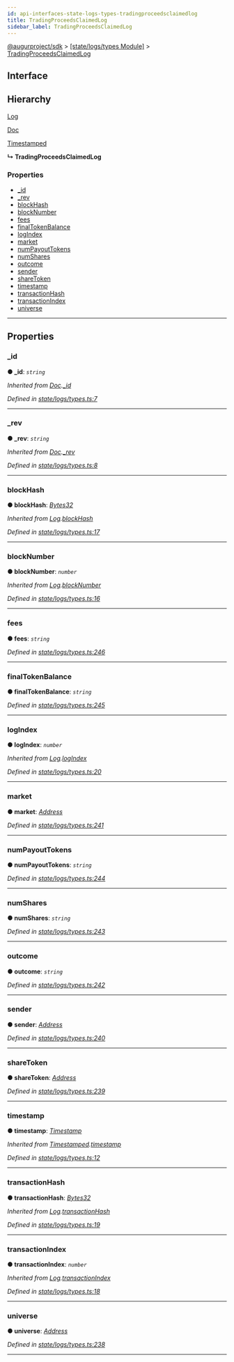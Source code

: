 ```yaml
---
id: api-interfaces-state-logs-types-tradingproceedsclaimedlog
title: TradingProceedsClaimedLog
sidebar_label: TradingProceedsClaimedLog
---
```


[@augurproject/sdk](api-readme.md) > [[state/logs/types Module]](api-modules-state-logs-types-module.md) > [TradingProceedsClaimedLog](api-interfaces-state-logs-types-tradingproceedsclaimedlog.md)

## Interface

## Hierarchy

 [Log](api-interfaces-state-logs-types-log.md)

 [Doc](api-interfaces-state-logs-types-doc.md)

 [Timestamped](api-interfaces-state-logs-types-timestamped.md)

**↳ TradingProceedsClaimedLog**

### Properties

* [_id](api-interfaces-state-logs-types-tradingproceedsclaimedlog.md#_id)
* [_rev](api-interfaces-state-logs-types-tradingproceedsclaimedlog.md#_rev)
* [blockHash](api-interfaces-state-logs-types-tradingproceedsclaimedlog.md#blockhash)
* [blockNumber](api-interfaces-state-logs-types-tradingproceedsclaimedlog.md#blocknumber)
* [fees](api-interfaces-state-logs-types-tradingproceedsclaimedlog.md#fees)
* [finalTokenBalance](api-interfaces-state-logs-types-tradingproceedsclaimedlog.md#finaltokenbalance)
* [logIndex](api-interfaces-state-logs-types-tradingproceedsclaimedlog.md#logindex)
* [market](api-interfaces-state-logs-types-tradingproceedsclaimedlog.md#market)
* [numPayoutTokens](api-interfaces-state-logs-types-tradingproceedsclaimedlog.md#numpayouttokens)
* [numShares](api-interfaces-state-logs-types-tradingproceedsclaimedlog.md#numshares)
* [outcome](api-interfaces-state-logs-types-tradingproceedsclaimedlog.md#outcome)
* [sender](api-interfaces-state-logs-types-tradingproceedsclaimedlog.md#sender)
* [shareToken](api-interfaces-state-logs-types-tradingproceedsclaimedlog.md#sharetoken)
* [timestamp](api-interfaces-state-logs-types-tradingproceedsclaimedlog.md#timestamp)
* [transactionHash](api-interfaces-state-logs-types-tradingproceedsclaimedlog.md#transactionhash)
* [transactionIndex](api-interfaces-state-logs-types-tradingproceedsclaimedlog.md#transactionindex)
* [universe](api-interfaces-state-logs-types-tradingproceedsclaimedlog.md#universe)

---

## Properties

<a id="_id"></a>

###  _id

**● _id**: *`string`*

*Inherited from [Doc](api-interfaces-state-logs-types-doc.md).[_id](api-interfaces-state-logs-types-doc.md#_id)*

*Defined in [state/logs/types.ts:7](https://github.com/AugurProject/augur/blob/06e47ad207/packages/augur-sdk/src/state/logs/types.ts#L7)*

___
<a id="_rev"></a>

###  _rev

**● _rev**: *`string`*

*Inherited from [Doc](api-interfaces-state-logs-types-doc.md).[_rev](api-interfaces-state-logs-types-doc.md#_rev)*

*Defined in [state/logs/types.ts:8](https://github.com/AugurProject/augur/blob/06e47ad207/packages/augur-sdk/src/state/logs/types.ts#L8)*

___
<a id="blockhash"></a>

###  blockHash

**● blockHash**: *[Bytes32](api-modules-state-logs-types-module.md#bytes32)*

*Inherited from [Log](api-interfaces-state-logs-types-log.md).[blockHash](api-interfaces-state-logs-types-log.md#blockhash)*

*Defined in [state/logs/types.ts:17](https://github.com/AugurProject/augur/blob/06e47ad207/packages/augur-sdk/src/state/logs/types.ts#L17)*

___
<a id="blocknumber"></a>

###  blockNumber

**● blockNumber**: *`number`*

*Inherited from [Log](api-interfaces-state-logs-types-log.md).[blockNumber](api-interfaces-state-logs-types-log.md#blocknumber)*

*Defined in [state/logs/types.ts:16](https://github.com/AugurProject/augur/blob/06e47ad207/packages/augur-sdk/src/state/logs/types.ts#L16)*

___
<a id="fees"></a>

###  fees

**● fees**: *`string`*

*Defined in [state/logs/types.ts:246](https://github.com/AugurProject/augur/blob/06e47ad207/packages/augur-sdk/src/state/logs/types.ts#L246)*

___
<a id="finaltokenbalance"></a>

###  finalTokenBalance

**● finalTokenBalance**: *`string`*

*Defined in [state/logs/types.ts:245](https://github.com/AugurProject/augur/blob/06e47ad207/packages/augur-sdk/src/state/logs/types.ts#L245)*

___
<a id="logindex"></a>

###  logIndex

**● logIndex**: *`number`*

*Inherited from [Log](api-interfaces-state-logs-types-log.md).[logIndex](api-interfaces-state-logs-types-log.md#logindex)*

*Defined in [state/logs/types.ts:20](https://github.com/AugurProject/augur/blob/06e47ad207/packages/augur-sdk/src/state/logs/types.ts#L20)*

___
<a id="market"></a>

###  market

**● market**: *[Address](api-modules-state-logs-types-module.md#address)*

*Defined in [state/logs/types.ts:241](https://github.com/AugurProject/augur/blob/06e47ad207/packages/augur-sdk/src/state/logs/types.ts#L241)*

___
<a id="numpayouttokens"></a>

###  numPayoutTokens

**● numPayoutTokens**: *`string`*

*Defined in [state/logs/types.ts:244](https://github.com/AugurProject/augur/blob/06e47ad207/packages/augur-sdk/src/state/logs/types.ts#L244)*

___
<a id="numshares"></a>

###  numShares

**● numShares**: *`string`*

*Defined in [state/logs/types.ts:243](https://github.com/AugurProject/augur/blob/06e47ad207/packages/augur-sdk/src/state/logs/types.ts#L243)*

___
<a id="outcome"></a>

###  outcome

**● outcome**: *`string`*

*Defined in [state/logs/types.ts:242](https://github.com/AugurProject/augur/blob/06e47ad207/packages/augur-sdk/src/state/logs/types.ts#L242)*

___
<a id="sender"></a>

###  sender

**● sender**: *[Address](api-modules-state-logs-types-module.md#address)*

*Defined in [state/logs/types.ts:240](https://github.com/AugurProject/augur/blob/06e47ad207/packages/augur-sdk/src/state/logs/types.ts#L240)*

___
<a id="sharetoken"></a>

###  shareToken

**● shareToken**: *[Address](api-modules-state-logs-types-module.md#address)*

*Defined in [state/logs/types.ts:239](https://github.com/AugurProject/augur/blob/06e47ad207/packages/augur-sdk/src/state/logs/types.ts#L239)*

___
<a id="timestamp"></a>

###  timestamp

**● timestamp**: *[Timestamp](api-modules-state-logs-types-module.md#timestamp)*

*Inherited from [Timestamped](api-interfaces-state-logs-types-timestamped.md).[timestamp](api-interfaces-state-logs-types-timestamped.md#timestamp)*

*Defined in [state/logs/types.ts:12](https://github.com/AugurProject/augur/blob/06e47ad207/packages/augur-sdk/src/state/logs/types.ts#L12)*

___
<a id="transactionhash"></a>

###  transactionHash

**● transactionHash**: *[Bytes32](api-modules-state-logs-types-module.md#bytes32)*

*Inherited from [Log](api-interfaces-state-logs-types-log.md).[transactionHash](api-interfaces-state-logs-types-log.md#transactionhash)*

*Defined in [state/logs/types.ts:19](https://github.com/AugurProject/augur/blob/06e47ad207/packages/augur-sdk/src/state/logs/types.ts#L19)*

___
<a id="transactionindex"></a>

###  transactionIndex

**● transactionIndex**: *`number`*

*Inherited from [Log](api-interfaces-state-logs-types-log.md).[transactionIndex](api-interfaces-state-logs-types-log.md#transactionindex)*

*Defined in [state/logs/types.ts:18](https://github.com/AugurProject/augur/blob/06e47ad207/packages/augur-sdk/src/state/logs/types.ts#L18)*

___
<a id="universe"></a>

###  universe

**● universe**: *[Address](api-modules-state-logs-types-module.md#address)*

*Defined in [state/logs/types.ts:238](https://github.com/AugurProject/augur/blob/06e47ad207/packages/augur-sdk/src/state/logs/types.ts#L238)*

___

